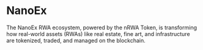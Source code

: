 # NanoEx
The NanoEx RWA ecosystem, powered by the nRWA Token, is transforming how real-world assets (RWAs) like real estate, fine art, and infrastructure are tokenized, traded, and managed on the blockchain.
